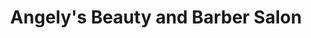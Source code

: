 ---
title: "Angely's Beauty and Barber Salon"
url: /taylorsville/angelys-beauty-and-barber-salon/
shop: hairdresser
---